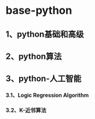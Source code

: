 # base-python
## 1、python基础和高级
## 2、python算法
## 3、python-人工智能
#### 3.1、Logic Regression Algorithm
#### 3.2、K-近邻算法

